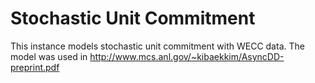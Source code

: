 # Stochastic Unit Commitment #

This instance models stochastic unit commitment with WECC data. The model was used in http://www.mcs.anl.gov/~kibaekkim/AsyncDD-preprint.pdf
